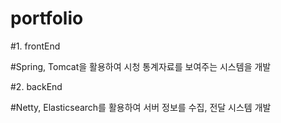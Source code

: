 # portfolio

#1. frontEnd

#Spring, Tomcat을 활용하여 시청 통계자료를 보여주는 시스템을 개발

#2. backEnd

#Netty, Elasticsearch를 활용하여 서버 정보를 수집, 전달 시스템 개발
